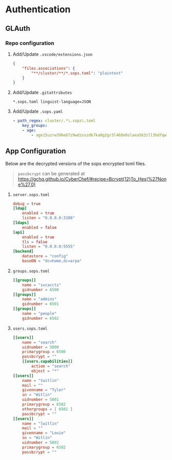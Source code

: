 # Authentication

## GLAuth

### Repo configuration

1. Add/Update `.vscode/extensions.json`

    ```json
    {
        "files.associations": {
            "**/cluster/**/*.sops.toml": "plaintext"
        }
    }
    ```

2. Add/Update `.gitattributes`

    ```text
    *.sops.toml linguist-language=JSON
    ```

3. Add/Update `.sops.yaml`

    ```yaml
    - path_regex: cluster/.*\.sops\.toml
        key_groups:
        - age:
            - age15uzrw396e67z9wdzsxzdk7ka0g2gr3l460e0slaea563zll3hdfqwqxdta
    ```

## App Configuration

Below are the decrypted versions of the sops encrypted toml files.

> `passbcrypt` can be generated at <https://gchq.github.io/CyberChef/#recipe=Bcrypt(12)To_Hex(%27None%27,0)>

1. `server.sops.toml`

    ```toml
    debug = true
    [ldap]
        enabled = true
        listen = "0.0.0.0:3389"
    [ldaps]
        enabled = false
    [api]
        enabled = true
        tls = false
        listen = "0.0.0.0:5555"
    [backend]
        datastore = "config"
        baseDN = "dc=home,dc=arpa"
    ```

2. `groups.sops.toml`

    ```toml
    [[groups]]
        name = "svcaccts"
        gidnumber = 6500
    [[groups]]
        name = "admins"
        gidnumber = 6501
    [[groups]]
        name = "people"
        gidnumber = 6502
    ```

3. `users.sops.toml`

    ```toml
    [[users]]
        name = "search"
        uidnumber = 5000
        primarygroup = 6500
        passbcrypt = ""
        [[users.capabilities]]
            action = "search"
            object = "*"
    [[users]]
        name = "twitlin"
        mail = ""
        givenname = "Tyler"
        sn = "Witlin"
        uidnumber = 5001
        primarygroup = 6502
        othergroups = [ 6501 ]
        passbcrypt = ""
    [[users]]
        name = "lwitlin"
        mail = ""
        givenname = "Louie"
        sn = "Witlin"
        uidnumber = 5002
        primarygroup = 6502
        passbcrypt = ""
    ```
